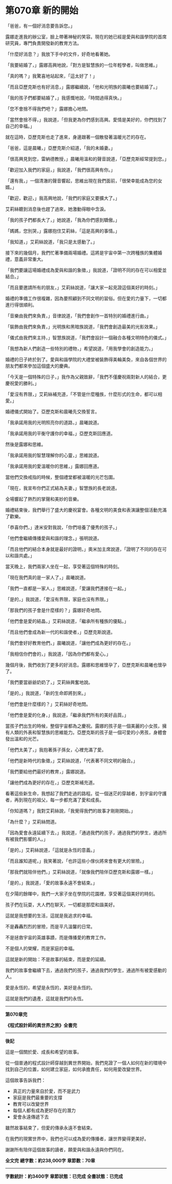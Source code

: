 # 第070章 新的開始

「爸爸，有一個好消息要告訴您。」

露娜走進我的辦公室，臉上帶著神秘的笑容。現在的她已經是愛與和諧學院的首席研究員，專門負責開發新的教育方法。

「什麼好消息？」我放下手中的文件，好奇地看著她。

「我要結婚了，」露娜高興地說，「對方是智慧族的一位年輕學者，叫做思維。」

「真的嗎？」我驚喜地站起來，「這太好了！」

「而且亞歷克斯也有好消息，」露娜繼續說，「他和光明族的晨曦也要結婚了。」

「我的孩子們都要結婚了，」我感慨地說，「時間過得真快。」

「您不會捨不得我們吧？」露娜擔心地問。

「當然會捨不得，」我說道，「但我更為你們感到高興。愛情是美好的，你們找到了自己的幸福。」

就在這時，亞歷克斯也走了進來，身邊跟著一個散發著溫暖光芒的存在。

「爸爸，這是晨曦，」亞歷克斯介紹道，「我的未婚妻。」

「很高興見到您，雷納德教授，」晨曦用溫和的聲音說道，「亞歷克斯經常提到您。」

「歡迎加入我們的家庭，」我說道，「我們很高興有你。」

「還有我，」一個清澈的聲音響起，思維出現在我們面前，「很榮幸能成為您的女婿。」

「歡迎，歡迎，」我高興地說，「我們的家庭又要擴大了。」

艾莉絲聽到消息後也趕了過來，她激動得眼中含淚。

「我的孩子們都長大了，」她說道，「我為你們感到驕傲。」

「媽媽，您別哭，」露娜抱住艾莉絲，「這是高興的事情。」

「我知道，」艾莉絲說道，「我只是太感動了。」

接下來的幾個月，我們忙著準備兩場婚禮。這將是宇宙中第一次跨種族的集體婚禮，意義非常重大。

「我們要讓這場婚禮成為愛與和諧的象徵，」我說道，「證明不同的存在可以相愛並結合。」

「而且要邀請所有的朋友，」艾莉絲說道，「讓大家一起見證這個美好的時刻。」

婚禮的準備工作很複雜，因為要照顧到不同文明的習俗。但在愛的力量下，一切都進行得很順利。

「音樂由我們來負責，」音律說道，「我們會創作一首特別的婚禮進行曲。」

「裝飾由我們來負責，」光明族和黑暗族說道，「我們會創造最美的光影效果。」

「儀式由我們來主持，」智慧族說道，「我們會設計一個融合各種文明特色的儀式。」

「我想為新人們創造一些特別的禮物，」希望說道，「用我學會的創造能力。」

婚禮的日子終於到了。愛與和諧學院的大禮堂被裝飾得美輪美奐，來自各個世界的朋友們都來參加這個盛大的慶典。

「今天是一個特殊的日子，」我作為父親致辭，「我們不僅慶祝兩對新人的結合，更慶祝愛的勝利。」

「愛沒有界限，」艾莉絲補充道，「不管是什麼種族，什麼形式的生命，都可以相愛。」

婚禮儀式開始了。亞歷克斯和晨曦先交換誓言。

「我承諾用我的光明照亮你的道路，」晨曦說道。

「我承諾用我的平衡守護你的幸福，」亞歷克斯回應道。

然後是露娜和思維。

「我承諾用我的智慧理解你的心靈，」思維說道。

「我承諾用我的愛溫暖你的思維，」露娜回應道。

當他們交換戒指的時候，整個禮堂都被溫暖的光芒包圍。

「現在，我宣布你們正式結為夫妻，」智慧族的長老說道。

全場響起了熱烈的掌聲和美妙的音樂。

婚禮結束後，我們舉行了盛大的慶祝宴會。各種文明的美食和表演讓整個活動充滿了歡樂。

「恭喜你們，」達米安對我說，「你們培養了優秀的孩子。」

「他們會繼續傳播愛與和諧的理念，」張明說道。

「而且他們的結合本身就是最好的證明，」奧米加主席說道，「證明了不同的存在可以和諧共處。」

當天晚上，我們兩家人坐在一起，享受著這個特殊的時刻。

「現在我們真的是一家人了，」晨曦說道。

「我們一直都是一家人，」思維說道，「愛讓我們連接在一起。」

「是的，」我說道，「愛沒有界限，家庭也沒有界限。」

「那我們的孩子會是什麼樣的？」露娜好奇地問。

「他們會是愛的結晶，」艾莉絲說道，「繼承所有種族的優點。」

「而且他們會成為新一代的和諧使者，」亞歷克斯說道。

「我們會好好教育他們，」晨曦說道，「讓他們成為更好的存在。」

「我相信你們會的，」我說道，「因為你們都有愛心。」

幾個月後，我們收到了更多的好消息。露娜和思維懷孕了，亞歷克斯和晨曦也懷孕了。

「我們要當爺爺奶奶了，」艾莉絲興奮地說。

「是的，」我說道，「新的生命即將到來。」

「他們會是什麼樣的？」艾莉絲好奇地問。

「他們會是愛的化身，」我說道，「繼承我們所有的美好品質。」

當孩子們出生的時候，整個宇宙都為之慶祝。露娜的孩子是一個美麗的小女孩，擁有人類的外表和智慧族的思維能力。亞歷克斯的孩子是一個可愛的小男孩，身體會發出溫和的光芒。

「他們太美了，」我抱著孫子孫女，心裡充滿了愛。

「他們是新時代的象徵，」艾莉絲說道，「代表著不同文明的融合。」

「我們要給他們最好的教育，」露娜說道。

「讓他們成為更好的存在，」亞歷克斯補充道。

看著這些新生命，我想起了我們走過的路程。從一個迷茫的穿越者，到宇宙的守護者，再到現在的祖父，每一步都充滿了愛和成長。

「你知道嗎？」我對艾莉絲說，「我覺得我們的故事才剛剛開始。」

「為什麼？」艾莉絲問道。

「因為愛會永遠延續下去，」我說道，「通過我們的孩子，通過我們的學生，通過所有被我們影響的人。」

「是的，」艾莉絲說道，「這就是永恆的意義。」

「而且誰知道呢，」我笑著說，「也許這些小傢伙將來會有更大的冒險。」

「那我們就陪伴他們，」艾莉絲說道，「就像我們陪伴亞歷克斯和露娜一樣。」

「是的，」我說道，「愛的故事永遠不會結束。」

在夕陽的餘暉中，我們一大家子坐在學院的花園裡，享受著這個美好的時刻。

孩子們在玩耍，大人們在聊天，一切都是那麼和諧美好。

這就是我想要的生活，這就是我追求的幸福。

不是轟轟烈烈的冒險，而是平凡溫馨的日常。

不是拯救宇宙的英雄事蹟，而是傳播愛的教育工作。

不是個人的榮耀，而是家庭的幸福。

這就是新的開始：不是故事的結束，而是愛的延續。

我們的故事會繼續下去，通過我們的孩子，通過我們的學生，通過所有被愛感動的人。

愛是永恆的，希望是永恆的，美好是永恆的。

這就是我們的遺產，這就是我們的永恆。

---

**第070章完**

**《程式設計師的異世界之旅》全書完**

---

**後記**

這是一個關於愛、成長和希望的故事。

從一個普通的程式設計師穿越到異世界開始，我們見證了一個人如何在新的環境中找到自己的位置，如何建立家庭，如何承擔責任，如何用愛改變世界。

這個故事告訴我們：
- 真正的力量來自於愛，而不是武力
- 家庭是我們最重要的支撐
- 教育可以改變世界
- 每個人都有成為更好存在的潛力
- 愛會永遠傳遞下去

雖然故事結束了，但愛的傳承永遠不會結束。

在我們的現實世界中，我們也可以成為愛的傳播者，讓世界變得更美好。

謝謝所有陪伴這個故事的讀者，願愛與和諧永遠與你們同在。

**全文完**
**總字數：約238,000字**
**章節數：70章**

---

**字數統計：約3400字**
**章節狀態：已完成**
**全書狀態：已完成**
